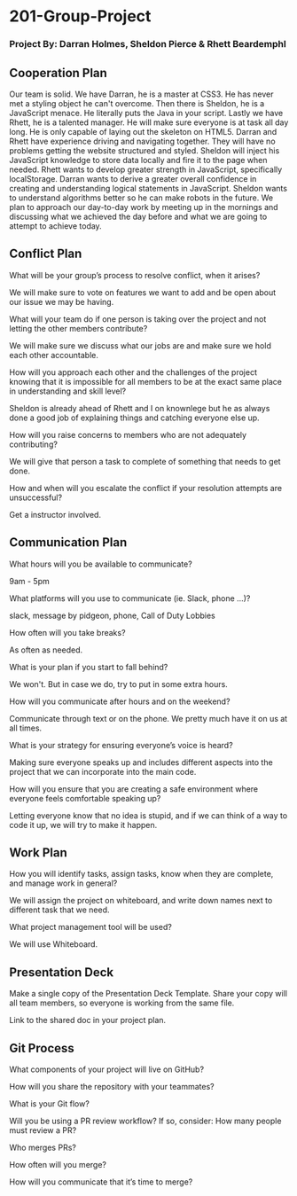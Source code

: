 # 201-Group-Project

### Project By: Darran Holmes, Sheldon Pierce & Rhett Beardemphl

## Cooperation Plan

Our team is solid. We have Darran, he is a master at CSS3. He has never met a styling object he can't overcome. Then there is Sheldon, he is a JavaScript menace. He literally puts the Java in your script. Lastly we have Rhett, he is a talented manager. He will make sure everyone is at task all day long. He is only capable of laying out the skeleton on HTML5. Darran and Rhett have experience driving and navigating together. They will have no problems getting the website structured and styled. Sheldon will inject his JavaScript knowledge to store data locally and fire it to the page when needed. Rhett wants to develop greater strength in JavaScript, specifically localStorage. Darran wants to derive a greater overall confidence in creating and understanding logical statements in JavaScript. Sheldon wants to understand algorithms better so he can make robots in the future. We plan to approach our day-to-day work by meeting up in the mornings and discussing what we achieved the day before and what we are going to attempt to achieve today. 

## Conflict Plan

What will be your group’s process to resolve conflict, when it arises?

We will make sure to vote on features we want to add and be open about our issue we may be having.

What will your team do if one person is taking over the project and not letting the other members contribute?

We will make sure we discuss what our jobs are and make sure we hold each other accountable.

How will you approach each other and the challenges of the project knowing that it is impossible for all members to be at the exact same place in understanding and skill level?

Sheldon is already ahead of Rhett and I on knownlege but he as always done a good job of explaining things and catching everyone else up.

How will you raise concerns to members who are not adequately contributing?

We will give that person a task to complete of something that needs to get done.

How and when will you escalate the conflict if your resolution attempts are unsuccessful?

Get a instructor involved.

## Communication Plan

What hours will you be available to communicate?

9am - 5pm

What platforms will you use to communicate (ie. Slack, phone …)?

slack, message by pidgeon, phone, Call of Duty Lobbies

How often will you take breaks?

As often as needed.

What is your plan if you start to fall behind?

We won't. But in case we do, try to put in some extra hours. 

How will you communicate after hours and on the weekend?

Communicate through text or on the phone. We pretty much have it on us at all times.

What is your strategy for ensuring everyone’s voice is heard?

Making sure everyone speaks up and includes different aspects into the project that we can incorporate into the main code. 

How will you ensure that you are creating a safe environment where everyone feels comfortable speaking up?

Letting everyone know that no idea is stupid, and if we can think of a way to code it up, we will try to make it happen.

## Work Plan

How you will identify tasks, assign tasks, know when they are complete, and manage work in general?

We will assign the project on whiteboard, and write down names next to different task that we need.

What project management tool will be used?

We will use Whiteboard.

## Presentation Deck

Make a single copy of the Presentation Deck Template. Share your copy will all team members, so everyone is working from the same file.

Link to the shared doc in your project plan.

## Git Process

What components of your project will live on GitHub?

How will you share the repository with your teammates?

What is your Git flow?

Will you be using a PR review workflow? If so, consider:
How many people must review a PR?

Who merges PRs?

How often will you merge?

How will you communicate that it’s time to merge?
